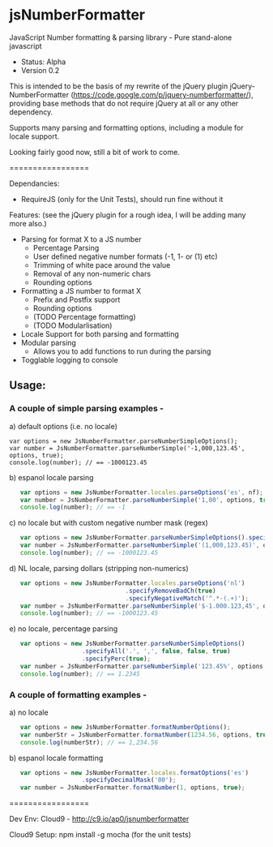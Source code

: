 jsNumberFormatter
=================

JavaScript Number formatting &amp; parsing library - Pure stand-alone javascript

+ Status: Alpha
+ Version 0.2

This is intended to be the basis of my rewrite of the jQuery plugin jQuery-NumberFormatter (https://code.google.com/p/jquery-numberformatter/), providing base methods that do not require jQuery at all or any other dependency.

Supports many parsing and formatting options, including a module for locale support.

Looking fairly good now, still a bit of work to come.

=================

Dependancies:
+ RequireJS (only for the Unit Tests), should run fine without it

Features: (see the jQuery plugin for a rough idea, I will be adding many more also.)

+ Parsing for format X to a JS number
  + Percentage Parsing
  + User defined negative number formats (-1, 1- or (1) etc)
  + Trimming of white pace around the value
  + Removal of any non-numeric chars
  + Rounding options
+ Formatting a JS number to format X
  + Prefix and Postfix support
  + Rounding options
  - (TODO Percentage formatting)
  - (TODO Modularlisation)
+ Locale Support for both parsing and formatting
+ Modular parsing
  + Allows you to add functions to run during the parsing
+ Togglable logging to console

## Usage:

### A couple of simple parsing examples -

a) default options (i.e. no locale)
```
var options = new JsNumberFormatter.parseNumberSimpleOptions(); 
var number = JsNumberFormatter.parseNumberSimple('-1,000,123.45', options, true);
console.log(number); // == -1000123.45
```

b) espanol locale parsing
```javascript
   var options = new JsNumberFormatter.locales.parseOptions('es', nf);
   var number = JsNumberFormatter.parseNumberSimple('1,00', options, true);
   console.log(number); // == -1
```

c) no locale but with custom negative number mask (regex)
```javascript
   var options = new JsNumberFormatter.parseNumberSimpleOptions().specifyAll('.', ',', false, false, false, '^\\(([^\\)]+)\\)$');
   var number = JsNumberFormatter.parseNumberSimple('(1,000,123.45)', options, true);
   console.log(number); // == -1000123.45
```

d) NL locale, parsing dollars (stripping non-numerics)
```javascript
   var options = new JsNumberFormatter.locales.parseOptions('nl')
                                .specifyRemoveBadCh(true)
                                .specifyNegativeMatch('^.*-(.+)');
   var number = JsNumberFormatter.parseNumberSimple('$-1.000.123,45', options, true);
   console.log(number); // == -1000123.45
```

e) no locale, percentage parsing
```javascript
   var options = new JsNumberFormatter.parseNumberSimpleOptions()
                    .specifyAll('.', ',', false, false, true)
                    .specifyPerc(true);
   var number = JsNumberFormatter.parseNumberSimple('123.45%', options, true);
   console.log(number); // == 1.2345
```

### A couple of formatting examples -

a)  no locale
```javascript
   var options = new JsNumberFormatter.formatNumberOptions();
   var numberStr = JsNumberFormatter.formatNumber(1234.56, options, true);
   console.log(numberStr); // == 1,234.56
```

b) espanol locale formatting
```javascript
   var options = new JsNumberFormatter.locales.formatOptions('es')
                    .specifyDecimalMask('00');
   var number = JsNumberFormatter.formatNumber(1, options, true);
```

=================

Dev Env:
Cloud9 - http://c9.io/ap0/jsnumberformatter

Cloud9 Setup:
npm install -g mocha
(for the unit tests)
